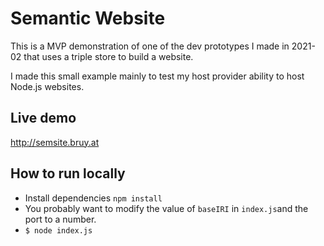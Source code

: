 # Semantic Website

This is a MVP demonstration of one of the dev prototypes I made in 2021-02 that
uses a triple store to build a website.

I made this small example mainly to test my host provider ability to host
Node.js websites.

## Live demo

http://semsite.bruy.at

## How to run locally

- Install dependencies `npm install`
- You probably want to modify the value of `baseIRI` in `index.js`and the port
to a number.
- `$ node index.js`

